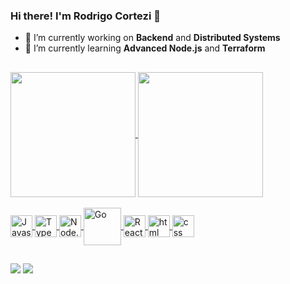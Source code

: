 ### Hi there! I'm Rodrigo Cortezi 👋

- 🔭 I’m currently working on **Backend** and **Distributed Systems**
- 🌱 I’m currently learning **Advanced Node.js** and **Terraform**

##

<div>
  <a href="https://github.com/rodrigovcortezi">
  <img align="center" height="200" src="https://github-readme-stats-murex-xi-61.vercel.app/api?username=rodrigovcortezi&include_all_commits=true&show_icons=true&line_height=27&hide=stars&theme=aura&custom_title=Rodrigo%20Cortezi's%20GitHub%20Stats" />
  <img align="center" height="200" src="https://github-readme-stats-murex-xi-61.vercel.app/api/top-langs/?username=rodrigovcortezi&theme=aura&layout=compact&hide_progress=true&langs_count=8&hide=html,css,vue,java,ruby" />
</div>

<div style="display: inline_block"><br>
  <img align="center" alt="Javascript" height="35" src="https://cdn.jsdelivr.net/gh/devicons/devicon/icons/javascript/javascript-original.svg" />
  <img align="center" alt="Typescript" height="35" src="https://cdn.jsdelivr.net/gh/devicons/devicon/icons/typescript/typescript-original.svg" />
  <img align="center" alt="Node.JS" height="35" src="https://cdn.jsdelivr.net/gh/devicons/devicon/icons/nodejs/nodejs-original.svg" />
  <img align="center" alt="Go" height="60" src="https://cdn.jsdelivr.net/gh/devicons/devicon/icons/go/go-original-wordmark.svg" />
  <img align="center" alt="React" height="35" src="https://cdn.jsdelivr.net/gh/devicons/devicon/icons/react/react-original.svg" />
  <img align="center" alt="html" height="35" src="https://cdn.jsdelivr.net/gh/devicons/devicon/icons/html5/html5-original.svg" />
  <img align="center" alt="css" height="35" src="https://cdn.jsdelivr.net/gh/devicons/devicon/icons/css3/css3-original.svg" />
</div>

##

<div>
  <a href="https://www.linkedin.com/in/rodrigo-cortezi" target="_blank"><img src="https://img.shields.io/badge/-LinkedIn-%230077B5?style=for-the-badge&logo=linkedin&logoColor=white" target="_blank"></a>
  <a href = "mailto:rodrigovcortezi@gmail.com"><img src="https://img.shields.io/badge/-Gmail-%23333?style=for-the-badge&logo=gmail&logoColor=white" target="_blank"></a>
</div>
